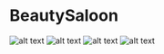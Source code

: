 # BeautySaloon
![alt text](https://github.com/ilyshaav/BeautySaloon/blob/main/1.jpg)
![alt text](https://github.com/ilyshaav/BeautySaloon/blob/main/3.jpg)
![alt text](https://github.com/ilyshaav/BeautySaloon/blob/main/2.jpg)
![alt text](https://github.com/ilyshaav/BeautySaloon/blob/main/4.jpg)
